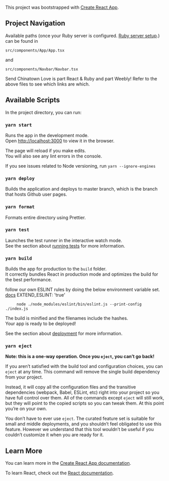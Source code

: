 This project was bootstrapped with [Create React App](https://github.com/facebook/create-react-app).

## Project Navigation

Available paths (once your Ruby server is configured. [Ruby server setup](https://github.com/sendchinatownlove/ruby).) can be found in

`src/components/App/App.tsx`

and

`src/components/Navbar/Navbar.tsx`

Send Chinatown Love is part React & Ruby and part Weebly! Refer to the above files to see which links are which.

## Available Scripts

In the project directory, you can run:

### `yarn start`

Runs the app in the development mode.<br />
Open [http://localhost:3000](http://localhost:3000) to view it in the browser.

The page will reload if you make edits.<br />
You will also see any lint errors in the console.

If you see issues related to Node versioning, run `yarn --ignore-engines`

### `yarn deploy`

Builds the application and deploys to master branch, which is the branch that hosts Github user pages.

### `yarn format`

Formats entire directory using Prettier.

### `yarn test`

Launches the test runner in the interactive watch mode.<br />
See the section about [running tests](https://facebook.github.io/create-react-app/docs/running-tests) for more information.

### `yarn build`

Builds the app for production to the `build` folder.<br />
It correctly bundles React in production mode and optimizes the build for the best performance.

follow our own ESLINT rules by doing the below environment variable set.
[docs](https://create-react-app.dev/docs/setting-up-your-editor/#experimental-extending-the-eslint-config)
EXTEND_ESLINT: 'true'

         node ./node_modules/eslint/bin/eslint.js --print-config ./index.js

The build is minified and the filenames include the hashes.<br />
Your app is ready to be deployed!

See the section about [deployment](https://facebook.github.io/create-react-app/docs/deployment) for more information.

### `yarn eject`

**Note: this is a one-way operation. Once you `eject`, you can’t go back!**

If you aren’t satisfied with the build tool and configuration choices, you can `eject` at any time. This command will remove the single build dependency from your project.

Instead, it will copy all the configuration files and the transitive dependencies (webpack, Babel, ESLint, etc) right into your project so you have full control over them. All of the commands except `eject` will still work, but they will point to the copied scripts so you can tweak them. At this point you’re on your own.

You don’t have to ever use `eject`. The curated feature set is suitable for small and middle deployments, and you shouldn’t feel obligated to use this feature. However we understand that this tool wouldn’t be useful if you couldn’t customize it when you are ready for it.

## Learn More

You can learn more in the [Create React App documentation](https://facebook.github.io/create-react-app/docs/getting-started).

To learn React, check out the [React documentation](https://reactjs.org/).
